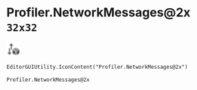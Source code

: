 # Profiler.NetworkMessages@2x `32x32`
<img src="/img/Profiler.NetworkMessages.png" width=32 height=32>

``` CSharp
EditorGUIUtility.IconContent("Profiler.NetworkMessages@2x")
```
```
Profiler.NetworkMessages@2x
```
